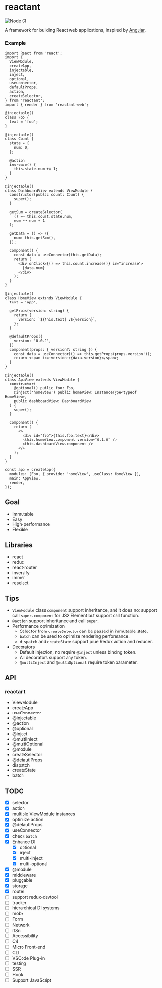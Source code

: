 # reactant

![Node CI](https://github.com/unadlib/reactant/workflows/Node%20CI/badge.svg)

A framework for building React web applications, inspired by [Angular](https://angular.io/).

### Example

```tsx
import React from 'react';
import {
  ViewModule,
  createApp,
  injectable,
  inject,
  optional,
  useConnector,
  defaultProps,
  action,
  createSelector,
} from 'reactant';
import { render } from 'reactant-web';

@injectable()
class Foo {
  text = 'foo';
}

@injectable()
class Count {
  state = {
    num: 0,
  };

  @action
  increase() {
    this.state.num += 1;
  }
}

@injectable()
class DashboardView extends ViewModule {
  constructor(public count: Count) {
    super();
  }

  getSum = createSelector(
    () => this.count.state.num,
    num => num + 1
  );

  getData = () => ({
    num: this.getSum(),
  });

  component() {
    const data = useConnector(this.getData);
    return (
      <div onClick={() => this.count.increase()} id="increase">
        {data.num}
      </div>
    );
  }
}

@injectable()
class HomeView extends ViewModule {
  text = 'app';

  getProps(version: string) {
    return {
      version: `${this.text} v${version}`,
    };
  }

  @defaultProps({
    version: '0.0.1',
  })
  component(props: { version?: string }) {
    const data = useConnector(() => this.getProps(props.version!));
    return <span id="version">{data.version}</span>;
  }
}

@injectable()
class AppView extends ViewModule {
  constructor(
    @optional() public foo: Foo,
    @inject('homeView') public homeView: InstanceType<typeof HomeView>,
    public dashboardView: DashboardView
  ) {
    super();
  }

  component() {
    return (
      <>
        <div id="foo">{this.foo.text}</div>
        <this.homeView.component version="0.1.0" />
        <this.dashboardView.component />
      </>
    );
  }
}

const app = createApp({
  modules: [Foo, { provide: 'homeView', useClass: HomeView }],
  main: AppView,
  render,
});
```

## Goal

- Immutable
- Easy
- High-performance
- Flexible

## Libraries

- react
- redux
- react-router
- inversify
- immer
- reselect

## Tips

- `ViewModule` class `component` support inheritance, and it does not support call `super.component` for JSX Element but support call function.
- `@action` support inheritance and call `super`.
- Performance optimization
  - Selector from `createSelector`can be passed in immutable state.
  - `batch` can be used to optimize rendering performance.
  - `dispatch` and `createState` support prue Redux action and reducer.
- Decorators
  - Default injection, no require `@inject` unless binding token.
  - All decorators support any token.
  - `@multiInject` and `@multiOptional` require token parameter.

## API

### reactant

- ViewModule
- createApp
- useConnector
- @injectable
- @action
- @optional
- @inject
- @multiInject
- @multiOptional
- @module
- createSelector
- @defautlProps
- dispatch
- createState
- batch

## TODO

- [x] selector
- [x] action
- [x] multiple ViewModule instances
- [x] optimize action
- [x] @defautlProps
- [x] useConnector
- [x] check `batch`
- [x] Enhance DI
  - [x] optional
  - [x] inject
  - [x] multi-inject
  - [x] multi-optional
- [x] @module
- [x] middleware
- [x] pluggable
- [x] storage
- [x] router
- [ ] support redux-devtool
- [ ] tracker
- [ ] hierarchical DI systems
- [ ] mobx
- [ ] Form
- [ ] Network
- [ ] i18n
- [ ] Accessibility
- [ ] C4
- [ ] Micro Front-end
- [ ] CLI
- [ ] VSCode Plug-in
- [ ] testing
- [ ] SSR
- [ ] Hook
- [ ] Support JavaScript
